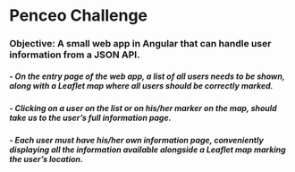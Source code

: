 # Penceo Challenge

### Objective: A small web app in Angular that can handle user information from a JSON API.
 
##### - On the entry page of the web app, a list of all users needs to be shown, along with a Leaflet map where all users should be correctly marked.
##### - Clicking on a user on the list or on his/her marker on the map, should take us to the user’s full information page.
##### - Each user must have his/her own information page, conveniently displaying all the information available alongside a Leaflet map marking the user’s location.